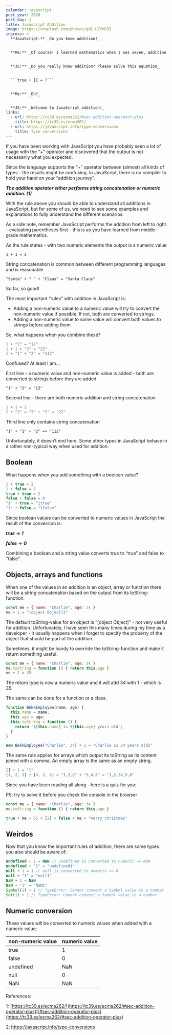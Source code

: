 ```yaml
---
calendar: javascript
post_year: 2020
post_day: 1
title: Javascript Addition
image: https://unsplash.com/photos/gdL-UZfnD3I
ingress: >
  **JavaScript:** _Do you know addition?_


  **Me:** _Of course! I learned mathematics when I was seven, addition is fairly easy!_


  **JS:** _Do you really know addition? Please solve this equation_


  ```true + [] = ?```


  **Me:** _Eh?_


  **JS:** _Welcome to JavaScript addition!_
links:
  - url: https://tc39.es/ecma262/#sec-addition-operator-plus
    title: https://tc39.es/ecma262/
  - url: https://javascript.info/type-conversions
    title: Type conversions
---
```


If you have been working with JavaScript you have probably seen a lot of usage with the “+” operator and discovered that the output is not necessarily what you expected.

Since the language supports the “+” operator between (almost) all kinds of types - the results might be confusing. In JavaScript, there is no compiler to hold your hand on your “addition journey”.

***The addition operator either performs string concatenation or numeric addition. (1)***

With the rule above you should be able to understand all additions in JavaScript, but for some of us, we need to see some examples and explanations to fully understand the different scenarios.

As a side note, remember JavaScript performs the addition from left to right - evaluating parentheses first - this is as you have learned from middle-grade mathematics.

As the rule states - with two numeric elements the output is a numeric value

```1 + 1 = 2```

String concatenation is common between different programming languages and is reasonable

```"Santa" + " " + "Claus" = "Santa Claus"```


So far, so good!



The most important “rules” with addition in JavaScript is:

* Adding a non-numeric value to a numeric value will try to convert the non-numeric value if possible. If not, both are converted to strings.
* Adding a non-numeric value to some value will convert both values to strings before adding them

So, what happens when you combine these?

```javascript 
1 + "2" = "12"
1 + 1 + "2" = "22"
1 + "1" + "2" = "112"
```

Confused? At least I am…

First line - a numeric value and non-numeric value is added - both are converted to strings before they are added

```"1" + "2" = "12"```

Second line - there are both numeric addition and string concatenation

```javascript
1 + 1 = 2
2 + "2" = "2" + "2" = "22"
```

Third line only contains string concatenation

```"1" + "1" + "2" => "112"```

Unfortunately, it doesn’t end here. Some other types in JavaScript behave in a rather non-typical way when used for addition.

## Boolean

What happens when you add something with a boolean value?

```javascript
1 + true = 2
1 + false = 1
true + true = 2
false + false = 0
"1" + true = "1true"
"1" + false = "1false"
```

Since boolean values can be converted to numeric values in JavaScript the result of the conversion is:

***true*** => ***1***

***false*** => ***0***

Combining a boolean and a string value converts true to “true” and false to “false”.

## Objects, arrays and functions

When one of the values in an addition is an object, array or function there will be a string concatenation based on the output from its toString-function.

```javascript
const me = { name: "Charlie", age: 34 }
me + 1 = "[object Object]1"
```

The default toString-value for an object is “\[object Object]” - not very useful for addition. Unfortunately, I have seen this many times during my time as a developer - it usually happens when I forget to specify the property of the object that should be part of the addition.

Sometimes, it might be handy to override the toString-function and make it return something useful.

```javascript
const me = { name: "Charlie", age: 34 }
me.toString = function () { return this.age }
me + 1 = 35
```

The return type is now a numeric value and it will add 34 with 1 - which is 35.

The same can be done for a function or a class.

```javascript 
function BekkEmployee(name, age) {
  this.name = name;
  this.age = age;
  this.toString = function () {
    return `${this.name} is ${this.age} years old`;
  }
}

new BekkEmployee("Charlie", 34) + 1 = "Charlie is 34 years old1"
```

The same rule applies for arrays which output its toString as its content joined with a comma. An empty array is the same as an empty string.

```javascript
[] + 1 = "1"
[1, 2, 3] + [4, 5, 6] = "1,2,3" + "3,4,5" = "1,2,34,5,6"
```

Since you have been reading all along - here is a quiz for you:

PS: try to solve it before you check the console in the browser

```javascript
const me = { name: "Charlie", age: 34 }
me.toString = function () { return this.age }

true + me + 65 + [2] + false + me + "merry christmas"
```

## Weirdos

Now that you know the important rules of addition, there are some types you also should be aware of:

```javascript
undefined + 1 = NaN // undefined is converted to numeric => NaN
undefined + "1" = "undefined1"
null + 1 = 1 // null is converted to numeric => 0
null + "1" = "null1"
NaN + 1 = NaN
NaN + "1" = "NaN1"
Symbol(1) + 1 // TypeError: Cannot convert a Symbol value to a number
Set(1) + 1 // TypeError: Cannot convert a Symbol value to a number
```

## Numeric conversion

These values will be converted to numeric values when added with a numeric value:

| non-numeric value | numeric value   |
| ---       | --- |
| true      | 1   |
| false     | 0   |
| undefined | NaN |
| null      | 0   |
| NaN       | NaN |


References:

1: [https://tc39.es/ecma262/](https://tc39.es/ecma262/#sec-addition-operator-plus)[\#sec-addition-operator-plus](https://tc39.es/ecma262/#sec-addition-operator-plus)

2: <https://javascript.info/type-conversions>